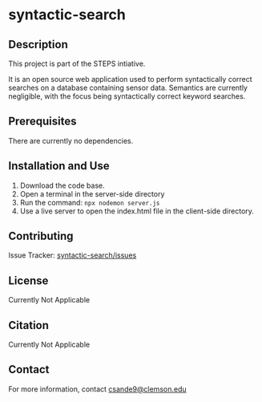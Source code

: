 # syntactic-search
## Description
This project is part of the STEPS intiative.

It is an open source web application used to perform syntactically correct searches on a database containing sensor data. Semantics are currently negligible, with the focus being syntactically correct keyword searches.
## Prerequisites
There are currently no dependencies.
## Installation and Use
1. Download the code base.
2. Open a terminal in the server-side directory
3. Run the command: `npx nodemon server.js`
4. Use a live server to open the index.html file in the client-side directory.
## Contributing
Issue Tracker: [syntactic-search/issues](https://github.com/chris-cozy/syntactic-search/issues "Issue tracker for the syntactic search project")
## License
Currently Not Applicable
## Citation
Currently Not Applicable
## Contact
For more information, contact <csande9@clemson.edu>